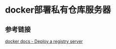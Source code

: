 # docker部署私有仓库服务器



## 参考链接

[docker docs - Deploy a registry server](https://docs.docker.com/registry/deploying/)